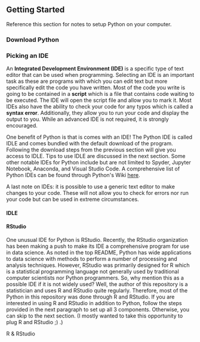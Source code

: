 ## Getting Started

Reference this section for notes to setup Python on your computer.

### Download Python

### Picking an IDE

An **Integrated Development Environment (IDE)** is a specific type of text editor that can be used when programming. Selecting an IDE is an important task as these are programs with which you can edit text but more specifically edit the code you have written. Most of the code you write is going to be contained in a **script** which is a file that contains code waiting to be executed. The IDE will open the script file and allow you to mark it. Most IDEs also have the ability to check your code for any typos which is called a **syntax error**. Additionally, they allow you to run your code and display the output to you. While an advanced IDE is not required, it is strongly encouraged. 

One benefit of Python is that is comes with an IDE! The Python IDE is called IDLE and comes bundled with the default download of the program. Following the download steps from the previous section will give you access to IDLE. Tips to use IDLE are discussed in the next section. Some other notable IDEs for Python include but are not limited to Spyder, Jupyter Notebook, Anaconda, and Visual Studio Code. A comprehensive list of Python IDEs can be found through Python's Wiki [here](https://wiki.python.org/moin/PythonEditors).

A last note on IDEs: it is possible to use a generic text editor to make changes to your code. These will not allow you to check for errors nor run your code but can be used in extreme circumstances. 

#### IDLE

#### RStudio

One unusual IDE for Python is RStudio. Recently, the RStudio organization has been making a push to make its IDE a comprehensive program for use in data science. As noted in the top README, Python has wide applications to data science with methods to perform a number of processing and analysis techniques. However, RStudio was primarily designed for R which is a statistical programming language not generally used by traditional computer scientists nor Python programmers. So, why mention this as a possible IDE if it is not widely used? Well, the author of this repository is a statistician and uses R and RStudio quite regularly. Therefore, most of the Python in this repository was done through R and RStudio. If you are interested in using R and RStudio in addition to Python, follow the steps provided in the next paragraph to set up all 3 components. Otherwise, you can skip to the next section. (I mostly wanted to take this opportunity to plug R and RStudio ;) .)


R & RStudio
